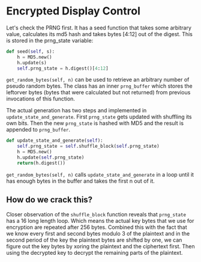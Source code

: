 # Encrypted Display Control

Let's check the PRNG first. It has a seed function that takes some arbitrary value, calculates its md5 hash
and takes bytes [4:12] out of the digest. This is stored in the prng_state variable:

```python
def seed(self, s):
	h = MD5.new()
	h.update(s)
	self.prng_state = h.digest()[4:12]
```

`get_random_bytes(self, n)` can be used to retrieve an arbitrary number of pseudo random bytes. The class
has an inner `prng_buffer` which stores the leftorver bytes (bytes that were calculated but not returned) 
from previous invocations of this function.

The actual generation has two steps and implemented in `update_state_and_generate`. First `prng_state` 
gets updated with shuffling its own bits. Then the new `prng_state` is hashed with MD5 and
the result is appended to `prng_buffer`.

```python
def update_state_and_generate(self):
	self.prng_state = self.shuffle_block(self.prng_state)
	h = MD5.new()
	h.update(self.prng_state)
	return(h.digest())
```

`get_random_bytes(self, n)` calls `update_state_and_generate` in a loop until it has enough bytes in the buffer
and takes the first n out of it.

## How do we crack this?

Closer observation of the `shuffle_block` function reveals that `prng_state` has a 16 long length loop. Which means the actual key bytes that we use for encryption are repeated after 256 bytes. Combined this with the fact that we know every first and second bytes modulo 3 of the plaintext and 
in the second period of the key the plaintext bytes are shifted by one, we can figure out the key bytes by xoring the plaintext and the ciphertext first. Then using the decrypted key to decrypt the remaining parts of the plaintext.
